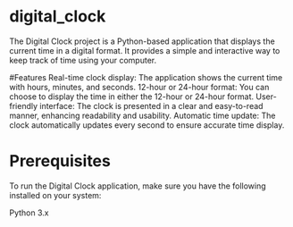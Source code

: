 # digital_clock

The Digital Clock project is a Python-based application that displays the current time in a digital format. It provides a simple and interactive way to keep track of time using your computer.

#Features
Real-time clock display: The application shows the current time with hours, minutes, and seconds.
12-hour or 24-hour format: You can choose to display the time in either the 12-hour or 24-hour format.
User-friendly interface: The clock is presented in a clear and easy-to-read manner, enhancing readability and usability.
Automatic time update: The clock automatically updates every second to ensure accurate time display.


# Prerequisites
To run the Digital Clock application, make sure you have the following installed on your system:

Python 3.x
